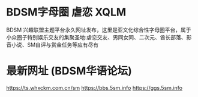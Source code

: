 # BDSM字母圈 虐恋 XQLM
BDSM 兴趣联盟主题平台永久网址发布，这里是亚文化综合性字母圈平台，属于小众圈子特别娱乐交友的集聚圣地:虐恋交友、男同女同、二次元、酋长部落、影音小说、SM自评与赏金任务等应有尽有
# 最新网址 (BDSM华语论坛)
https://ts.whxckm.com.cn/sm
https://bbs.5sm.info
https://ggs.5sm.info

